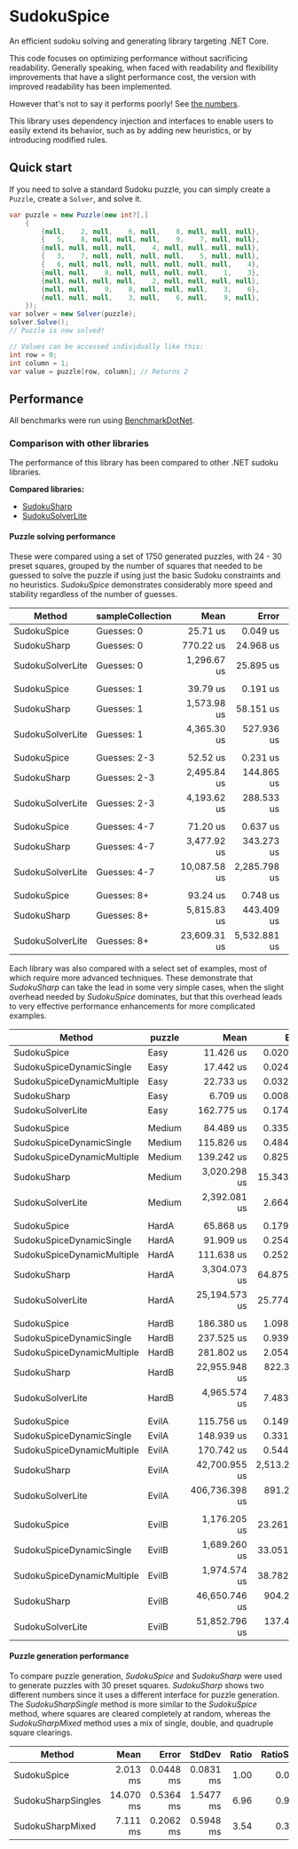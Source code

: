 # SudokuSpice

An efficient sudoku solving and generating library targeting .NET Core.

This code focuses on optimizing performance without sacrificing readability. Generally speaking,
when faced with readability and flexibility improvements that have a slight performance cost, the
version with improved readability has been implemented.

However that's not to say it performs poorly! See [the numbers](#Performance).

This library uses dependency injection and interfaces to enable users to easily extend its
behavior, such as by adding new heuristics, or by introducing modified rules.

## Quick start

If you need to solve a standard Sudoku puzzle, you can simply create a `Puzzle`, create a `Solver`,
and solve it.

```csharp
var puzzle = new Puzzle(new int?[,]
    {
        {null,    2, null,    6, null,    8, null, null, null},
        {   5,    8, null, null, null,    9,    7, null, null},
        {null, null, null, null,    4, null, null, null, null},
        {   3,    7, null, null, null, null,    5, null, null},
        {   6, null, null, null, null, null, null, null,    4},
        {null, null,    8, null, null, null, null,    1,    3},
        {null, null, null, null,    2, null, null, null, null},
        {null, null,    9,    8, null, null, null,    3,    6},
        {null, null, null,    3, null,    6, null,    9, null},
    });
var solver = new Solver(puzzle);
solver.Solve();
// Puzzle is now solved!

// Values can be accessed individually like this:
int row = 0;
int column = 1;
var value = puzzle[row, column]; // Returns 2
```

## Performance

All benchmarks were run using [BenchmarkDotNet](https://benchmarkdotnet.org/articles/overview.html).

### Comparison with other libraries

The performance of this library has been compared to other .NET sudoku libraries.

**Compared libraries:**

* [SudokuSharp](https://github.com/BenjaminChambers/SudokuSharp)
* [SudokuSolverLite](https://github.com/zhiliangxu/SudokuSolver)

#### Puzzle solving performance

These were compared using a set of 1750 generated puzzles, with 24 - 30 preset squares, grouped
by the number of squares that needed to be guessed to solve the puzzle if using just the basic
Sudoku constraints and no heuristics. *SudokuSpice* demonstrates considerably more speed and
stability regardless of the number of guesses.

|           Method | sampleCollection |         Mean |        Error |        StdDev |       Median |  Ratio | RatioSD |
|----------------- |----------------- |-------------:|-------------:|--------------:|-------------:|-------:|--------:|
|      SudokuSpice |       Guesses: 0 |     25.71 us |     0.049 us |      0.046 us |     25.71 us |   1.00 |    0.00 |
|      SudokuSharp |       Guesses: 0 |    770.22 us |    24.968 us |     73.618 us |    765.65 us |  30.13 |    2.46 |
| SudokuSolverLite |       Guesses: 0 |  1,296.67 us |    25.895 us |     74.298 us |  1,290.83 us |  51.69 |    2.94 |
|                  |                  |              |              |               |              |        |         |
|      SudokuSpice |       Guesses: 1 |     39.79 us |     0.191 us |      0.179 us |     39.83 us |   1.00 |    0.00 |
|      SudokuSharp |       Guesses: 1 |  1,573.98 us |    58.151 us |    170.546 us |  1,573.62 us |  39.57 |    4.67 |
| SudokuSolverLite |       Guesses: 1 |  4,365.30 us |   527.936 us |  1,540.015 us |  4,390.89 us | 109.22 |   35.06 |
|                  |                  |              |              |               |              |        |         |
|      SudokuSpice |     Guesses: 2-3 |     52.52 us |     0.231 us |      0.216 us |     52.48 us |   1.00 |    0.00 |
|      SudokuSharp |     Guesses: 2-3 |  2,495.84 us |   144.865 us |    424.864 us |  2,433.53 us |  51.12 |    8.86 |
| SudokuSolverLite |     Guesses: 2-3 |  4,193.62 us |   288.533 us |    846.216 us |  4,002.77 us |  74.87 |   10.98 |
|                  |                  |              |              |               |              |        |         |
|      SudokuSpice |     Guesses: 4-7 |     71.20 us |     0.637 us |      0.596 us |     71.33 us |   1.00 |    0.00 |
|      SudokuSharp |     Guesses: 4-7 |  3,477.92 us |   343.273 us |    995.898 us |  3,390.79 us |  51.32 |   17.61 |
| SudokuSolverLite |     Guesses: 4-7 | 10,087.58 us | 2,285.798 us |  6,484.428 us |  7,885.69 us | 159.55 |   90.84 |
|                  |                  |              |              |               |              |        |         |
|      SudokuSpice |      Guesses: 8+ |     93.24 us |     0.748 us |      0.700 us |     93.25 us |   1.00 |    0.00 |
|      SudokuSharp |      Guesses: 8+ |  5,815.83 us |   443.409 us |  1,300.442 us |  5,505.04 us |  59.00 |   15.57 |
| SudokuSolverLite |      Guesses: 8+ | 23,609.31 us | 5,532.881 us | 16,139.673 us | 19,012.11 us | 233.74 |  171.90 |

Each library was also compared with a select set of examples, most of which require more advanced
techniques. These demonstrate that *SudokuSharp* can take the lead in some very simple cases, when
the slight overhead needed by *SudokuSpice* dominates, but that this overhead leads to very
effective performance enhancements for more complicated examples.

|                     Method | puzzle |           Mean |         Error |        StdDev |    Ratio | RatioSD |
|--------------------------- |------- |---------------:|--------------:|--------------:|---------:|--------:|
|                SudokuSpice |   Easy |      11.426 us |     0.0205 us |     0.0192 us |     1.00 |    0.00 |
|   SudokuSpiceDynamicSingle |   Easy |      17.442 us |     0.0243 us |     0.0216 us |     1.53 |    0.00 |
| SudokuSpiceDynamicMultiple |   Easy |      22.733 us |     0.0324 us |     0.0287 us |     1.99 |    0.01 |
|                SudokuSharp |   Easy |       6.709 us |     0.0080 us |     0.0075 us |     0.59 |    0.00 |
|           SudokuSolverLite |   Easy |     162.775 us |     0.1747 us |     0.1548 us |    14.25 |    0.03 |
|                            |        |                |               |               |          |         |
|                SudokuSpice | Medium |      84.489 us |     0.3355 us |     0.2974 us |     1.00 |    0.00 |
|   SudokuSpiceDynamicSingle | Medium |     115.826 us |     0.4844 us |     0.4531 us |     1.37 |    0.01 |
| SudokuSpiceDynamicMultiple | Medium |     139.242 us |     0.8259 us |     0.7726 us |     1.65 |    0.01 |
|                SudokuSharp | Medium |   3,020.298 us |    15.3435 us |    14.3523 us |    35.74 |    0.19 |
|           SudokuSolverLite | Medium |   2,392.081 us |     2.6646 us |     2.3621 us |    28.31 |    0.10 |
|                            |        |                |               |               |          |         |
|                SudokuSpice |  HardA |      65.868 us |     0.1798 us |     0.1501 us |     1.00 |    0.00 |
|   SudokuSpiceDynamicSingle |  HardA |      91.909 us |     0.2541 us |     0.2253 us |     1.40 |    0.00 |
| SudokuSpiceDynamicMultiple |  HardA |     111.638 us |     0.2529 us |     0.2366 us |     1.70 |    0.01 |
|                SudokuSharp |  HardA |   3,304.073 us |    64.8753 us |   106.5920 us |    50.13 |    1.94 |
|           SudokuSolverLite |  HardA |  25,194.573 us |    25.7743 us |    24.1093 us |   382.49 |    0.84 |
|                            |        |                |               |               |          |         |
|                SudokuSpice |  HardB |     186.380 us |     1.0982 us |     1.0273 us |     1.00 |    0.00 |
|   SudokuSpiceDynamicSingle |  HardB |     237.525 us |     0.9396 us |     0.8329 us |     1.27 |    0.01 |
| SudokuSpiceDynamicMultiple |  HardB |     281.802 us |     2.0544 us |     1.9217 us |     1.51 |    0.02 |
|                SudokuSharp |  HardB |  22,955.948 us |   822.3601 us | 2,424.7473 us |   126.08 |   13.91 |
|           SudokuSolverLite |  HardB |   4,965.574 us |     7.4837 us |     7.0003 us |    26.64 |    0.16 |
|                            |        |                |               |               |          |         |
|                SudokuSpice |  EvilA |     115.756 us |     0.1491 us |     0.1322 us |     1.00 |    0.00 |
|   SudokuSpiceDynamicSingle |  EvilA |     148.939 us |     0.3319 us |     0.3105 us |     1.29 |    0.00 |
| SudokuSpiceDynamicMultiple |  EvilA |     170.742 us |     0.5440 us |     0.5088 us |     1.48 |    0.00 |
|                SudokuSharp |  EvilA |  42,700.955 us | 2,513.2044 us | 7,410.2400 us |   364.19 |   36.87 |
|           SudokuSolverLite |  EvilA | 406,736.398 us |   891.2734 us |   833.6977 us | 3,513.35 |    7.77 |
|                            |        |                |               |               |          |         |
|                SudokuSpice |  EvilB |   1,176.205 us |    23.2618 us |    22.8462 us |     1.00 |    0.00 |
|   SudokuSpiceDynamicSingle |  EvilB |   1,689.260 us |    33.0516 us |    36.7367 us |     1.44 |    0.05 |
| SudokuSpiceDynamicMultiple |  EvilB |   1,974.574 us |    38.7827 us |    56.8472 us |     1.69 |    0.05 |
|                SudokuSharp |  EvilB |  46,650.746 us |   904.2877 us | 1,296.9024 us |    39.67 |    1.54 |
|           SudokuSolverLite |  EvilB |  51,852.796 us |   137.4782 us |   121.8709 us |    44.16 |    0.93 |

#### Puzzle generation performance

To compare puzzle generation, *SudokuSpice* and *SudokuSharp* were used to generate puzzles with 30
preset squares. *SudokuSharp* shows two different numbers since it uses a different interface for
puzzle generation. The *SudokuSharpSingle* method is more similar to the *SudokuSpice* method,
where squares are cleared completely at random, whereas the *SudokuSharpMixed* method uses a mix of
single, double, and quadruple square clearings.

|             Method |      Mean |     Error |    StdDev | Ratio | RatioSD |
|------------------- |----------:|----------:|----------:|------:|--------:|
|        SudokuSpice |  2.013 ms | 0.0448 ms | 0.0831 ms |  1.00 |    0.00 |
| SudokuSharpSingles | 14.070 ms | 0.5364 ms | 1.5477 ms |  6.96 |    0.90 |
|   SudokuSharpMixed |  7.111 ms | 0.2062 ms | 0.5948 ms |  3.54 |    0.38 |
